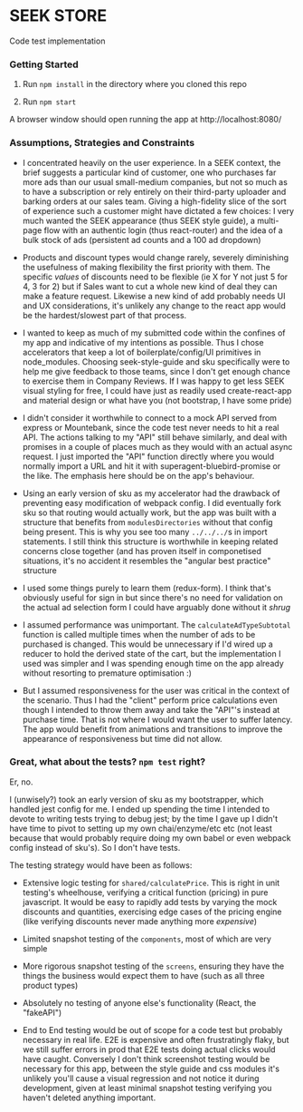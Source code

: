 # SEEK STORE
Code test implementation

### Getting Started

1.  Run `npm install` in the directory where you cloned this repo

2.  Run `npm start`

A browser window should open running the app at http://localhost:8080/

### Assumptions, Strategies and Constraints

 - I concentrated heavily on the user experience.  In a SEEK context, the brief
 suggests a particular kind of customer, one who purchases far more ads than
 our usual small-medium companies, but not so much as to have a subscription
 or rely entirely on their third-party uploader and barking orders at our sales
 team.  Giving a high-fidelity slice of the sort of experience such a customer
 might have dictated a few choices:  I very much wanted the SEEK appearance
 (thus SEEK style guide), a multi-page flow with an authentic login
 (thus react-router) and the idea of a bulk stock of ads (persistent ad counts
 and a 100 ad dropdown)

 - Products and discount types would change rarely, severely diminishing the
 usefulness of making flexibility the first priority with them.  The specific
 *values* of discounts need to be flexible (ie X for Y not just 5 for 4, 3 for 2)
 but if Sales want to cut a whole new kind of deal they can make a feature request.
 Likewise a new kind of add probably needs UI and UX considerations, it's unlikely
 any change to the react app would be the hardest/slowest part of that process.

 - I wanted to keep as much of my submitted code within the confines of my
 app and indicative of my intentions as possible.  Thus I chose accelerators
 that keep a lot of boilerplate/config/UI primitives in node_modules.  Choosing
 seek-style-guide and sku specifically were to help me give feedback to those
 teams, since I don't get enough chance to exercise them in Company Reviews.
 If I was happy to get less SEEK visual styling for free, I could have just as
 readily used create-react-app and material design or what have you (not
 bootstrap, I have some pride)

 - I didn't consider it worthwhile to connect to a mock API served from express
 or Mountebank, since the code test never needs to hit a real API.  The actions
 talking to my "API" still behave similarly, and deal with promises in a couple
 of places much as they would with an actual async request.  I just imported the
 "API" function directly where you would normally import a URL and hit it with
 superagent-bluebird-promise or the like.  The emphasis here should be on the
 app's behaviour.

 - Using an early version of sku as my accelerator had the drawback of preventing
 easy modification of webpack config.  I did eventually fork sku so that routing
 would actually work, but the app was built with a structure that benefits from
 `modulesDirectories` without that config being present.  This is why you see
 too many `../../../`s in import statements.  I still think this structure is
 worthwhile in keeping related concerns close together (and has proven itself
 in componetised situations, it's no accident it resembles the "angular best
 practice" structure

 - I used some things purely to learn them (redux-form).  I think that's
 obviously useful for sign in but since there's no need for validation on
 the actual ad selection form I could have arguably done without it *shrug*

 - I assumed performance was unimportant.  The `calculateAdTypeSubtotal` function
 is called multiple times when the number of ads to be purchased is changed.
 This would be unnecessary if I'd wired up a reducer to hold the derived state
 of the cart, but the implementation I used was simpler and I was spending
 enough time on the app already without resorting to premature optimisation :)

 - But I assumed responsiveness for the user was critical in the context of the
 scenario.  Thus I had the "client" perform price calculations even though I
 intended to throw them away and take the "API"'s instead at purchase time.
 That is not where I would want the user to suffer latency.  The app would
 benefit from animations and transitions to improve the appearance of responsiveness
 but time did not allow.


 ### Great, what about the tests?  `npm test` right?

 Er, no.

 I (unwisely?) took an early version of sku as my bootstrapper, which handled
 jest config for me.  I ended up spending the time I intended to devote to writing
 tests trying to debug jest; by the time I gave up I didn't have time to pivot to
 setting up my own chai/enzyme/etc etc (not least because that would probably
 require doing my own babel or even webpack config instead of sku's).  So I don't
 have tests.

 The testing strategy would have been as follows:

 - Extensive logic testing for `shared/calculatePrice`.  This is right in
 unit testing's wheelhouse, verifying a critical function (pricing) in pure
 javascript.  It would be easy to rapidly add tests by varying the mock discounts
 and quantities, exercising edge cases of the pricing engine (like verifying
 discounts never made anything more *expensive*)

 - Limited snapshot testing of the `components`, most of which are very simple

 - More rigorous snapshot testing of the `screens`, ensuring they have the things
 the business would expect them to have (such as all three product types)

 - Absolutely no testing of anyone else's functionality (React, the "fakeAPI")

 - End to End testing would be out of scope for a code test but probably necessary
 in real life.  E2E is expensive and often frustratingly flaky, but we still
 suffer errors in prod that E2E tests doing actual clicks would have caught.
 Conversely I don't think screenshot testing would be necessary for this app,
 between the style guide and css modules it's unlikely you'll cause a visual
 regression and not notice it during development, given at least minimal
 snapshot testing verifying you haven't deleted anything important.
